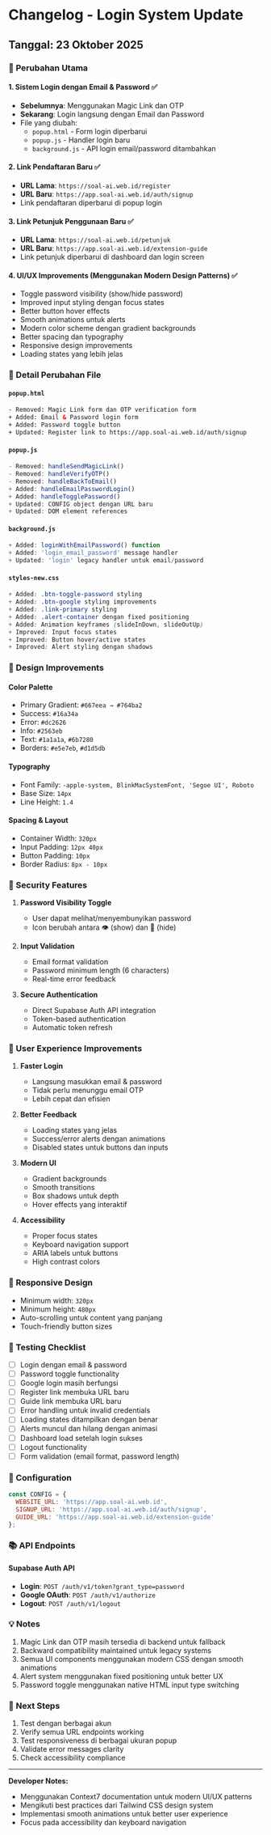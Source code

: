 # Changelog - Login System Update

## Tanggal: 23 Oktober 2025

### 🎯 Perubahan Utama

#### 1. Sistem Login dengan Email & Password ✅
- **Sebelumnya**: Menggunakan Magic Link dan OTP
- **Sekarang**: Login langsung dengan Email dan Password
- File yang diubah:
  - `popup.html` - Form login diperbarui
  - `popup.js` - Handler login baru
  - `background.js` - API login email/password ditambahkan

#### 2. Link Pendaftaran Baru ✅
- **URL Lama**: `https://soal-ai.web.id/register`
- **URL Baru**: `https://app.soal-ai.web.id/auth/signup`
- Link pendaftaran diperbarui di popup login

#### 3. Link Petunjuk Penggunaan Baru ✅
- **URL Lama**: `https://soal-ai.web.id/petunjuk`
- **URL Baru**: `https://app.soal-ai.web.id/extension-guide`
- Link petunjuk diperbarui di dashboard dan login screen

#### 4. UI/UX Improvements (Menggunakan Modern Design Patterns) ✅
- Toggle password visibility (show/hide password)
- Improved input styling dengan focus states
- Better button hover effects
- Smooth animations untuk alerts
- Modern color scheme dengan gradient backgrounds
- Better spacing dan typography
- Responsive design improvements
- Loading states yang lebih jelas

### 📝 Detail Perubahan File

#### `popup.html`
```html
- Removed: Magic Link form dan OTP verification form
+ Added: Email & Password login form
+ Added: Password toggle button
+ Updated: Register link to https://app.soal-ai.web.id/auth/signup
```

#### `popup.js`
```javascript
- Removed: handleSendMagicLink()
- Removed: handleVerifyOTP()
- Removed: handleBackToEmail()
+ Added: handleEmailPasswordLogin()
+ Added: handleTogglePassword()
+ Updated: CONFIG object dengan URL baru
+ Updated: DOM element references
```

#### `background.js`
```javascript
+ Added: loginWithEmailPassword() function
+ Added: 'login_email_password' message handler
+ Updated: 'login' legacy handler untuk email/password
```

#### `styles-new.css`
```css
+ Added: .btn-toggle-password styling
+ Added: .btn-google styling improvements
+ Added: .link-primary styling
+ Added: .alert-container dengan fixed positioning
+ Added: Animation keyframes (slideInDown, slideOutUp)
+ Improved: Input focus states
+ Improved: Button hover/active states
+ Improved: Alert styling dengan shadows
```

### 🎨 Design Improvements

#### Color Palette
- Primary Gradient: `#667eea → #764ba2`
- Success: `#16a34a`
- Error: `#dc2626`
- Info: `#2563eb`
- Text: `#1a1a1a`, `#6b7280`
- Borders: `#e5e7eb`, `#d1d5db`

#### Typography
- Font Family: `-apple-system, BlinkMacSystemFont, 'Segoe UI', Roboto`
- Base Size: `14px`
- Line Height: `1.4`

#### Spacing & Layout
- Container Width: `320px`
- Input Padding: `12px 40px`
- Button Padding: `10px`
- Border Radius: `8px - 10px`

### 🔐 Security Features

1. **Password Visibility Toggle**
   - User dapat melihat/menyembunyikan password
   - Icon berubah antara 👁️ (show) dan 🙈 (hide)

2. **Input Validation**
   - Email format validation
   - Password minimum length (6 characters)
   - Real-time error feedback

3. **Secure Authentication**
   - Direct Supabase Auth API integration
   - Token-based authentication
   - Automatic token refresh

### 🚀 User Experience Improvements

1. **Faster Login**
   - Langsung masukkan email & password
   - Tidak perlu menunggu email OTP
   - Lebih cepat dan efisien

2. **Better Feedback**
   - Loading states yang jelas
   - Success/error alerts dengan animations
   - Disabled states untuk buttons dan inputs

3. **Modern UI**
   - Gradient backgrounds
   - Smooth transitions
   - Box shadows untuk depth
   - Hover effects yang interaktif

4. **Accessibility**
   - Proper focus states
   - Keyboard navigation support
   - ARIA labels untuk buttons
   - High contrast colors

### 📱 Responsive Design

- Minimum width: `320px`
- Minimum height: `480px`
- Auto-scrolling untuk content yang panjang
- Touch-friendly button sizes

### 🧪 Testing Checklist

- [ ] Login dengan email & password
- [ ] Password toggle functionality
- [ ] Google login masih berfungsi
- [ ] Register link membuka URL baru
- [ ] Guide link membuka URL baru
- [ ] Error handling untuk invalid credentials
- [ ] Loading states ditampilkan dengan benar
- [ ] Alerts muncul dan hilang dengan animasi
- [ ] Dashboard load setelah login sukses
- [ ] Logout functionality
- [ ] Form validation (email format, password length)

### 🔧 Configuration

```javascript
const CONFIG = {
  WEBSITE_URL: 'https://app.soal-ai.web.id',
  SIGNUP_URL: 'https://app.soal-ai.web.id/auth/signup',
  GUIDE_URL: 'https://app.soal-ai.web.id/extension-guide'
};
```

### 📚 API Endpoints

#### Supabase Auth API
- **Login**: `POST /auth/v1/token?grant_type=password`
- **Google OAuth**: `POST /auth/v1/authorize`
- **Logout**: `POST /auth/v1/logout`

### 💡 Notes

1. Magic Link dan OTP masih tersedia di backend untuk fallback
2. Backward compatibility maintained untuk legacy systems
3. Semua UI components menggunakan modern CSS dengan smooth animations
4. Alert system menggunakan fixed positioning untuk better UX
5. Password toggle menggunakan native HTML input type switching

### 🎯 Next Steps

1. Test dengan berbagai akun
2. Verify semua URL endpoints working
3. Test responsiveness di berbagai ukuran popup
4. Validate error messages clarity
5. Check accessibility compliance

---

**Developer Notes:**
- Menggunakan Context7 documentation untuk modern UI/UX patterns
- Mengikuti best practices dari Tailwind CSS design system
- Implementasi smooth animations untuk better user experience
- Focus pada accessibility dan keyboard navigation
